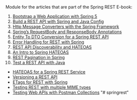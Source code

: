 Module for the articles that are part of the Spring REST E-book:

1. [Bootstrap a Web Application with Spring 5](https://www.baeldung.com/bootstraping-a-web-application-with-spring-and-java-based-configuration)
2. [Build a REST API with Spring and Java Config](http://www.baeldung.com/building-a-restful-web-service-with-spring-and-java-based-configuration)
3. [Http Message Converters with the Spring Framework](http://www.baeldung.com/spring-httpmessageconverter-rest)
4. [Spring’s RequestBody and ResponseBody Annotations](https://www.baeldung.com/spring-request-response-body)
5. [Entity To DTO Conversion for a Spring REST API](https://www.baeldung.com/entity-to-and-from-dto-for-a-java-spring-application)
6. [Error Handling for REST with Spring](http://www.baeldung.com/exception-handling-for-rest-with-spring)
7. [REST API Discoverability and HATEOAS](http://www.baeldung.com/restful-web-service-discoverability)
8. [An Intro to Spring HATEOAS](http://www.baeldung.com/spring-hateoas-tutorial)
9. [REST Pagination in Spring](http://www.baeldung.com/rest-api-pagination-in-spring)
10. [Test a REST API with Java](http://www.baeldung.com/integration-testing-a-rest-api)

- [HATEOAS for a Spring REST Service](http://www.baeldung.com/rest-api-discoverability-with-spring)
- [Versioning a REST API](http://www.baeldung.com/rest-versioning)
- [ETags for REST with Spring](http://www.baeldung.com/etags-for-rest-with-spring)
- [Testing REST with multiple MIME types](http://www.baeldung.com/testing-rest-api-with-multiple-media-types)
- [Testing Web APIs with Postman Collections](https://www.baeldung.com/postman-testing-collections)
"# springrest" 
